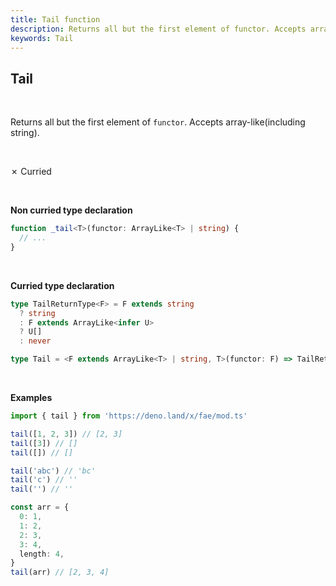 ```yaml
---
title: Tail function
description: Returns all but the first element of functor. Accepts array-like(including string).
keywords: Tail
---
```


## Tail
<br>

Returns all but the first element of `functor`. Accepts array-like(including string).

<br>

&cross; Curried

<br>

**Non curried type declaration**
```typescript
function _tail<T>(functor: ArrayLike<T> | string) {
  // ...
}
```
<br>

**Curried type declaration**

```typescript
type TailReturnType<F> = F extends string
  ? string
  : F extends ArrayLike<infer U>
  ? U[]
  : never

type Tail = <F extends ArrayLike<T> | string, T>(functor: F) => TailReturnType<F>
```
<br>

**Examples**
```typescript
import { tail } from 'https://deno.land/x/fae/mod.ts'

tail([1, 2, 3]) // [2, 3]
tail([3]) // []
tail([]) // []

tail('abc') // 'bc'
tail('c') // ''
tail('') // ''

const arr = {
  0: 1,
  1: 2,
  2: 3,
  3: 4,
  length: 4,
}
tail(arr) // [2, 3, 4]
```

